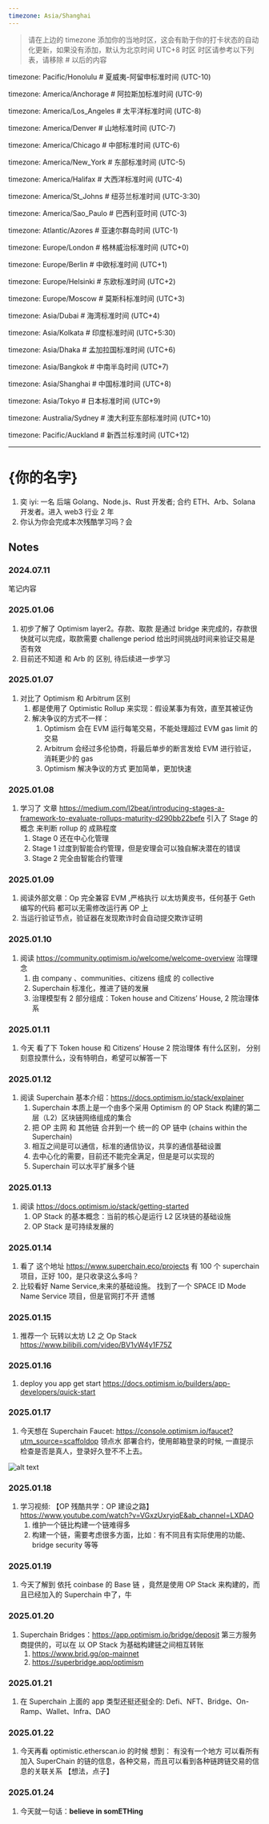 ```yaml
---
timezone: Asia/Shanghai
---
```


> 请在上边的 timezone 添加你的当地时区，这会有助于你的打卡状态的自动化更新，如果没有添加，默认为北京时间 UTC+8 时区
> 时区请参考以下列表，请移除 # 以后的内容

timezone: Pacific/Honolulu # 夏威夷-阿留申标准时间 (UTC-10)

timezone: America/Anchorage # 阿拉斯加标准时间 (UTC-9)

timezone: America/Los_Angeles # 太平洋标准时间 (UTC-8)

timezone: America/Denver # 山地标准时间 (UTC-7)

timezone: America/Chicago # 中部标准时间 (UTC-6)

timezone: America/New_York # 东部标准时间 (UTC-5)

timezone: America/Halifax # 大西洋标准时间 (UTC-4)

timezone: America/St_Johns # 纽芬兰标准时间 (UTC-3:30)

timezone: America/Sao_Paulo # 巴西利亚时间 (UTC-3)

timezone: Atlantic/Azores # 亚速尔群岛时间 (UTC-1)

timezone: Europe/London # 格林威治标准时间 (UTC+0)

timezone: Europe/Berlin # 中欧标准时间 (UTC+1)

timezone: Europe/Helsinki # 东欧标准时间 (UTC+2)

timezone: Europe/Moscow # 莫斯科标准时间 (UTC+3)

timezone: Asia/Dubai # 海湾标准时间 (UTC+4)

timezone: Asia/Kolkata # 印度标准时间 (UTC+5:30)

timezone: Asia/Dhaka # 孟加拉国标准时间 (UTC+6)

timezone: Asia/Bangkok # 中南半岛时间 (UTC+7)

timezone: Asia/Shanghai # 中国标准时间 (UTC+8)

timezone: Asia/Tokyo # 日本标准时间 (UTC+9)

timezone: Australia/Sydney # 澳大利亚东部标准时间 (UTC+10)

timezone: Pacific/Auckland # 新西兰标准时间 (UTC+12)

---

# {你的名字}

1. 奕 iyi: 一名 后端 Golang、Node.js、Rust 开发者; 合约 ETH、Arb、Solana 开发者。进入 web3 行业 2 年
2. 你认为你会完成本次残酷学习吗？会

## Notes

<!-- Content_START -->

### 2024.07.11

笔记内容

### 2025.01.06

1. 初步了解了 Optimism layer2。存款、取款 是通过 bridge 来完成的，存款很快就可以完成，取款需要 challenge period 给出时间挑战时间来验证交易是否有效
2. 目前还不知道 和 Arb 的 区别, 待后续进一步学习

### 2025.01.07

1. 对比了 Optimism 和 Arbitrum 区别
   1. 都是使用了 Optimistic Rollup 来实现：假设某事为有效，直至其被证伪
   2. 解决争议的方式不一样：
      1. Optimism 会在 EVM 运行每笔交易，不能处理超过 EVM gas limit 的交易
      2. Arbitrum 会经过多伦协商，将最后单步的断言发给 EVM 进行验证， 消耗更少的 gas
      3. Optimism 解决争议的方式 更加简单，更加快速

### 2025.01.08

1. 学习了 文章 https://medium.com/l2beat/introducing-stages-a-framework-to-evaluate-rollups-maturity-d290bb22befe 引入了 Stage 的概念 来判断 rollup 的 成熟程度
   1. Stage 0 还在中心化管理
   2. Stage 1 过度到智能合约管理，但是安理会可以独自解决潜在的错误
   3. Stage 2 完全由智能合约管理

### 2025.01.09

1. 阅读外部文章：Op 完全兼容 EVM ,严格执行 以太坊黄皮书，任何基于 Geth 编写的代码 都可以无需修改运行再 OP 上
2. 当运行验证节点，验证器在发现欺诈时会自动提交欺诈证明

### 2025.01.10

1. 阅读 https://community.optimism.io/welcome/welcome-overview 治理理念
   1. 由 company 、communities、citizens 组成 的 collective
   2. Superchain 标准化，推进了链的发展
   3. 治理模型有 2 部分组成：Token house and Citizens’ House, 2 院治理体系

### 2025.01.11

1. 今天 看了下 Token house 和 Citizens’ House 2 院治理体 有什么区别， 分别刻意投票什么，没有特明白，希望可以解答一下

### 2025.01.12

1. 阅读 Superchain 基本介绍：https://docs.optimism.io/stack/explainer
   1. Superchain 本质上是一个由多个采用 Optimism 的 OP Stack 构建的第二层（L2）区块链网络组成的集合
   2. 把 OP 主网 和 其他链 合并到一个 统一的 OP 链中 (chains within the Superchain)
   3. 相互之间是可以通信，标准的通信协议，共享的通信基础设置
   4. 去中心化的需要，目前还不能完全满足，但是是可以实现的
   5. Superchain 可以水平扩展多个链

### 2025.01.13

1. 阅读 https://docs.optimism.io/stack/getting-started
   1. OP Stack 的基本概念：当前的核心是运行 L2 区块链的基础设施
   2. OP Stack 是可持续发展的

### 2025.01.14

1. 看了 这个地址 https://www.superchain.eco/projects 有 100 个 superchain 项目，正好 100，是只收录这么多吗？
2. 比较看好 Name Service,未来的基础设施。 找到了一个 SPACE ID Mode Name Service 项目，但是官网打不开 遗憾

### 2025.01.15

1. 推荐一个 玩转以太坊 L2 之 Op Stack https://www.bilibili.com/video/BV1vW4y1F75Z

### 2025.01.16

1. deploy you app get start https://docs.optimism.io/builders/app-developers/quick-start

### 2025.01.17

1. 今天想在 Superchain Faucet: https://console.optimism.io/faucet?utm_source=scaffoldop 领点水 部署合约，使用邮箱登录的时候, 一直提示 检查是否是真人，登录好久登不不上去。

![alt text](https://pic.wenjunjiang.com/202501172157416.png)

### 2025.01.18

1. 学习视频: 【OP 残酷共学：OP 建设之路】 https://www.youtube.com/watch?v=VGxzUxryiqE&ab_channel=LXDAO
   1. 维护一个链比构建一个链难得多
   2. 构建一个链，需要考虑很多方面，比如：有不同且有实际使用的功能、bridge security 等等

### 2025.01.19

1. 今天了解到 依托 coinbase 的 Base 链 ，竟然是使用 OP Stack 来构建的，而且已经加入的 Superchain 中了，牛

### 2025.01.20

1. Superchain Bridges：https://app.optimism.io/bridge/deposit 第三方服务商提供的，可以在 以 OP Stack 为基础构建链之间相互转账
   1. https://www.brid.gg/op-mainnet
   2. https://superbridge.app/optimism

### 2025.01.21

1. 在 Superchain 上面的 app 类型还挺还挺全的: Defi、NFT、Bridge、On-Ramp、Wallet、Infra、DAO

### 2025.01.22

1. 今天再看 optimistic.etherscan.io 的时候 想到： 有没有一个地方 可以看所有 加入 SuperChain 的链的信息，各种交易，而且可以看到各种链跨链交易的信息的关联关系 【想法，点子】

### 2025.01.24

1. 今天就一句话：**believe in somETHing**

<!-- Content_END -->
